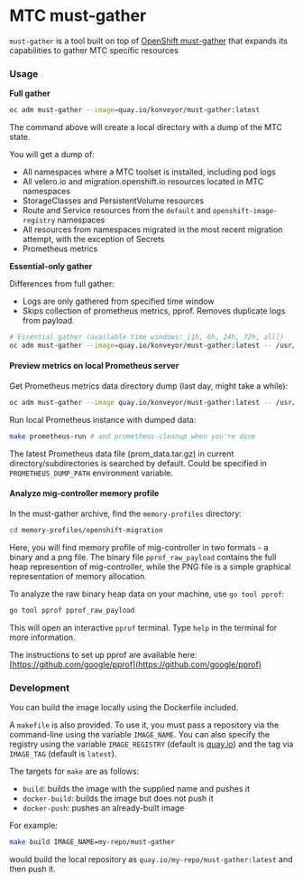 # MTC must-gather

`must-gather` is a tool built on top of [OpenShift must-gather](https://github.com/openshift/must-gather)
that expands its capabilities to gather MTC specific resources

### Usage

**Full gather**
```sh
oc adm must-gather --image=quay.io/konveyor/must-gather:latest
```

The command above will create a local directory with a dump of the MTC state.

You will get a dump of:
- All namespaces where a MTC toolset is installed, including pod logs
- All velero.io and migration.openshift.io resources located in MTC namespaces
- StorageClasses and PersistentVolume resources
- Route and Service resources from the `default` and `openshift-image-registry` namespaces
- All resources from namespaces migrated in the most recent migration attempt, with the exception of Secrets
- Prometheus metrics

**Essential-only gather**

Differences from full gather:
 - Logs are only gathered from specified time window
 - Skips collection of prometheus metrics, pprof. Removes duplicate logs from payload.
```sh
# Essential gather (available time windows: [1h, 6h, 24h, 72h, all])
oc adm must-gather --image=quay.io/konveyor/must-gather:latest -- /usr/bin/gather_24h_essential
```

#### Preview metrics on local Prometheus server

Get Prometheus metrics data directory dump (last day, might take a while):
```sh
oc adm must-gather --image quay.io/konveyor/must-gather:latest -- /usr/bin/gather_metrics_dump
```

Run local Prometheus instance with dumped data:
```sh
make prometheus-run # and prometheus-cleanup when you're done
```
The latest Prometheus data file (prom_data.tar.gz) in current directory/subdirectories is searched by default. Could be specified in ```PROMETHEUS_DUMP_PATH``` environment variable.

#### Analyze mig-controller memory profile

In the must-gather archive, find the `memory-profiles` directory:

```sh
cd memory-profiles/openshift-migration
```

Here, you will find memory profile of mig-controller in two formats - a binary and a png file. The binary file `pprof_raw_payload` contains the full heap represention of mig-controller, while the PNG file is a simple graphical representation of memory allocation. 

To analyze the raw binary heap data on your machine, use `go tool pprof`:

```sh
go tool pprof pprof_raw_payload
```

This will open an interactive `pprof` terminal. Type `help` in the terminal for more information.

The instructions to set up pprof are available here: [https://github.com/google/pprof](https://github.com/google/pprof) 


### Development
You can build the image locally using the Dockerfile included.

A `makefile` is also provided. To use it, you must pass a repository via the command-line using the variable `IMAGE_NAME`.
You can also specify the registry using the variable `IMAGE_REGISTRY` (default is [quay.io](https://quay.io)) and the tag via `IMAGE_TAG` (default is `latest`).

The targets for `make` are as follows:
- `build`: builds the image with the supplied name and pushes it
- `docker-build`: builds the image but does not push it
- `docker-push`: pushes an already-built image

For example:
```sh
make build IMAGE_NAME=my-repo/must-gather
```
would build the local repository as `quay.io/my-repo/must-gather:latest` and then push it.
